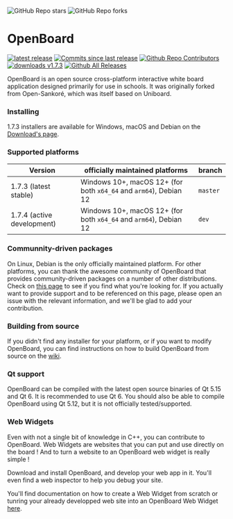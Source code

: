 ![GitHub Repo stars](https://img.shields.io/github/stars/OpenBoard-org/openboard)
![GitHub Repo forks](https://img.shields.io/github/forks/OpenBoard-org/openboard)
# OpenBoard
[![latest release](https://img.shields.io/github/v/release/OpenBoard-org/openboard.svg)]()
[![Commits since last release](https://img.shields.io/github/commits-since/OpenBoard-org/openboard/v1.7.3/dev)]()
[![Github Repo Contributors](https://img.shields.io/github/contributors/OpenBoard-org/openboard.svg)]()
[![downloads v1.7.3](https://img.shields.io/github/downloads/OpenBoard-org/openboard/v1.7.3/total)]()
[![Github All Releases](https://img.shields.io/github/downloads/OpenBoard-org/OpenBoard/total.svg)]()

OpenBoard is an open source cross-platform interactive white board application designed primarily for use in schools. It was originally forked from Open-Sankoré, which was itself based on Uniboard.

### Installing
1.7.3 installers are available for Windows, macOS and Debian on the [Download's page](https://github.com/OpenBoard-org/OpenBoard/wiki/Downloads).

### Supported platforms 

| Version   | officially maintained platforms | branch |
|------------|--------------------------------------------------------|----|
| 1.7.3 (latest stable)     | Windows 10+, macOS 12+ (for both `x64_64` and `arm64`), Debian 12  | `master` |
| 1.7.4 (active development)     | Windows 10+, macOS 12+ (for both `x64_64` and `arm64`), Debian 12 | `dev` |

### Communnity-driven packages
On Linux, Debian is the only officially maintained platform. For other platforms, you can thank the awesome community of OpenBoard that provides community-driven packages on a number of other distributions. Check on [this page](https://github.com/OpenBoard-org/OpenBoard/wiki/Downloads) to see if you find what you're looking for. If you actually want to provide support and to be referenced on this page, please open an issue with the relevant information, and we'll be glad to add your contribution.

### Building from source
If you didn't find any installer for your platform, or if you want to modify OpenBoard, you can find instructions on how to build OpenBoard from source on the [wiki](https://github.com/OpenBoard-org/OpenBoard/wiki/Build-OpenBoard-from-source).

### Qt support
OpenBoard can be compiled with the latest open source binaries of Qt 5.15 and Qt 6. It is recommended to use Qt 6. You should also be able to compile OpenBoard using Qt 5.12, but it is not officially tested/supported.

### Web Widgets

Even with not a single bit of knowledge in C++, you can contribute to OpenBoard. Web Widgets are websites that you can put and use directly on the board ! And to turn a website to an OpenBoard web widget is really simple !

Download and install OpenBoard, and develop your web app in it. You'll even find a web inspector to help you debug your site.

You'll find documentation on how to create a Web Widget from scratch or tunring your already developped web site into an OpenBoard Web Widget [here](https://github.com/OpenBoard-org/OpenBoard/wiki/Creating-Web-Widgets).
